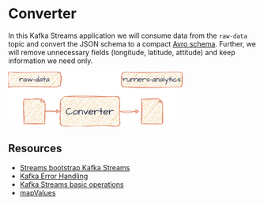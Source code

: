 # Converter

In this Kafka Streams application we will consume data from the `raw-data` topic and convert the JSON schema to a
compact [Avro schema](https://github.com/bakdata/kafka-lab/tree/main/common/src/main/avro). Further, we will remove
unnecessary fields (longitude, latitude, attitude) and keep information we
need only.

![img.png](img.png)

## Resources

- [Streams bootstrap Kafka Streams](https://github.com/bakdata/streams-bootstrap#kafka-streams)
- [Kafka Error Handling](https://github.com/bakdata/kafka-error-handling)
- [Kafka Streams basic operations](https://developer.confluent.io/courses/kafka-streams/basic-operations/)
- [mapValues](https://kafka.apache.org/20/javadoc/org/apache/kafka/streams/kstream/KStream.html#mapValues-org.apache.kafka.streams.kstream.ValueMapper-)
